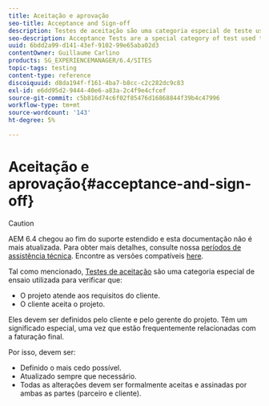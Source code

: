 ```yaml
---
title: Aceitação e aprovação
seo-title: Acceptance and Sign-off
description: Testes de aceitação são uma categoria especial de teste usada para verificar se o projeto atende aos requisitos do cliente e se o cliente aceita o projeto
seo-description: Acceptance Tests are a special category of test used to verify that the project fulfils the customer's requirements and that the customer accepts the project
uuid: 6bdd2a99-d141-43ef-9102-99e65aba02d3
contentOwner: Guillaume Carlino
products: SG_EXPERIENCEMANAGER/6.4/SITES
topic-tags: testing
content-type: reference
discoiquuid: d8da194f-f161-4ba7-b8cc-c2c282dc9c83
exl-id: e6dd95d2-9444-40e6-a83a-2c4f9e4cfcef
source-git-commit: c5b816d74c6f02f85476d16868844f39b4c47996
workflow-type: tm+mt
source-wordcount: '143'
ht-degree: 5%

---
```


# Aceitação e aprovação{#acceptance-and-sign-off}

>[!CAUTION]
>
>AEM 6.4 chegou ao fim do suporte estendido e esta documentação não é mais atualizada. Para obter mais detalhes, consulte nossa [períodos de assistência técnica](https://helpx.adobe.com/br/support/programs/eol-matrix.html). Encontre as versões compatíveis [here](https://experienceleague.adobe.com/docs/).

Tal como mencionado, [Testes de aceitação](/help/sites-developing/planning.md) são uma categoria especial de ensaio utilizada para verificar que:

* O projeto atende aos requisitos do cliente.
* O cliente aceita o projeto.

Eles devem ser definidos pelo cliente e pelo gerente do projeto. Têm um significado especial, uma vez que estão frequentemente relacionadas com a faturação final.

Por isso, devem ser:

* Definido o mais cedo possível.
* Atualizado sempre que necessário.
* Todas as alterações devem ser formalmente aceitas e assinadas por ambas as partes (parceiro e cliente).
